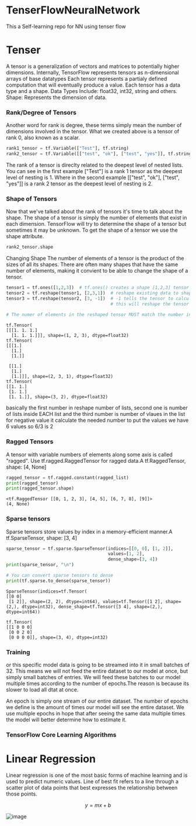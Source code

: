 # TenserFlowNeuralNetwork
This a Self-learning repo for NN using tenser flow

# Tenser
A tensor is a generalization of vectors and matrices to potentially higher dimensions. Internally, TensorFlow represents tensors as n-dimensional arrays of base datatypes
Each tensor represents a partialy defined computation that will eventually produce a value.
Each tensor has a data type and a shape.
Data Types Include: float32, int32, string and others.
Shape: Represents the dimension of data.
### Rank/Degree of Tensors
Another word for rank is degree, these terms simply mean the number of dimensions involved in the tensor. What we created above is a tensor of rank 0, also known as a scalar.
```python
rank1_tensor = tf.Variable(["Test"], tf.string) 
rank2_tensor = tf.Variable([["test", "ok"], ["test", "yes"]], tf.string)
```
The rank of a tensor is direclty related to the deepest level of nested lists. You can see in the first example ["Test"] is a rank 1 tensor as the deepest level of nesting is 1. Where in the second example [["test", "ok"], ["test", "yes"]] is a rank 2 tensor as the deepest level of nesting is 2.
### Shape of Tensors
Now that we've talked about the rank of tensors it's time to talk about the shape. The shape of a tensor is simply the number of elements that exist in each dimension. TensorFlow will try to determine the shape of a tensor but sometimes it may be unknown.
To get the shape of a tensor we use the shape attribute.
```python
rank2_tensor.shape
```
Changing Shape
The number of elements of a tensor is the product of the sizes of all its shapes. There are often many shapes that have the same number of elements, making it convient to be able to change the shape of a tensor.
```python
tensor1 = tf.ones([1,2,3])  # tf.ones() creates a shape [1,2,3] tensor full of ones
tensor2 = tf.reshape(tensor1, [2,3,1])  # reshape existing data to shape [2,3,1]
tensor3 = tf.reshape(tensor2, [3, -1])  # -1 tells the tensor to calculate the size of the dimension in that place
                                        # this will reshape the tensor to [3,2]
                                                                             
# The numer of elements in the reshaped tensor MUST match the number in the original
```
```counsole
tf.Tensor(
[[[1. 1. 1.]
  [1. 1. 1.]]], shape=(1, 2, 3), dtype=float32)
tf.Tensor(
[[[1.]
  [1.]
  [1.]]

 [[1.]
  [1.]
  [1.]]], shape=(2, 3, 1), dtype=float32)
tf.Tensor(
[[1. 1.]
 [1. 1.]
 [1. 1.]], shape=(3, 2), dtype=float32)
```

basically the first number in reshape number of lists, second one is number of lists inside EACH list and the third number is number of vlaues in the list for negative value it calculate the needed number to put the values  we have 6 values so 6/3 is 2 
###  Ragged Tensors
A tensor with variable numbers of elements along some axis is called "ragged". Use tf.ragged.RaggedTensor for ragged data.A tf.RaggedTensor, shape: [4, None]
```python
ragged_tensor = tf.ragged.constant(ragged_list)
print(ragged_tensor)
print(ragged_tensor.shape)
```
```counsole
<tf.RaggedTensor [[0, 1, 2, 3], [4, 5], [6, 7, 8], [9]]>
(4, None)
```
###  Sparse tensors
Sparse tensors store values by index in a memory-efficient manner.A tf.SparseTensor, shape: [3, 4]
```python
sparse_tensor = tf.sparse.SparseTensor(indices=[[0, 0], [1, 2]],
                                       values=[1, 2],
                                       dense_shape=[3, 4])
print(sparse_tensor, "\n")

# You can convert sparse tensors to dense
print(tf.sparse.to_dense(sparse_tensor))
```
```counsole
SparseTensor(indices=tf.Tensor(
[[0 0]
 [1 2]], shape=(2, 2), dtype=int64), values=tf.Tensor([1 2], shape=(2,), dtype=int32), dense_shape=tf.Tensor([3 4], shape=(2,), dtype=int64)) 

tf.Tensor(
[[1 0 0 0]
 [0 0 2 0]
 [0 0 0 0]], shape=(3, 4), dtype=int32)
```
### Training
or this specific model data is going to be streamed into it in small batches of 32. This means we will not feed the entire dataset to our model at once, but simply small batches of entries. We will feed these batches to our model multiple times according to the number of epochs.The reason is because its slower to load all dtat at once.

An epoch is simply one stream of our entire dataset. The number of epochs we define is the amount of times our model will see the entire dataset. We use multiple epochs in hope that after seeing the same data multiple times the model will better determine how to estimate it.


###  TensorFlow Core Learning Algorithms
# Linear Regression
Linear regression is one of the most basic forms of machine learning and is used to predict numeric values.
Line of best fit refers to a line through a scatter plot of data points that best expresses the relationship between those points.
```math
y=mx+b
```
![image](https://github.com/Zyadsowilam/TenserFlowNeuralNetwork/assets/96208685/57480373-1ded-47a3-9671-81728d532833)

